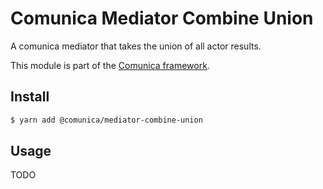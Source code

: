 # Comunica Mediator Combine Union

A comunica mediator that takes the union of all actor results.

This module is part of the [Comunica framework](https://github.com/comunica/comunica).

## Install

```bash
$ yarn add @comunica/mediator-combine-union
```

## Usage

TODO
